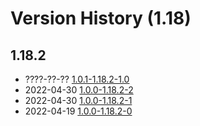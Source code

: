 # Version History (1.18)

## 1.18.2

- ????-??-?? [1.0.1-1.18.2-1.0](1.0.1-1.18.2-1.0.md)
- 2022-04-30 [1.0.0-1.18.2-2](1.0.0-1.18.2-2.md)
- 2022-04-30 [1.0.0-1.18.2-1](1.0.0-1.18.2-1.md)
- 2022-04-19 [1.0.0-1.18.2-0](1.0.0-1.18.2-0.md)
